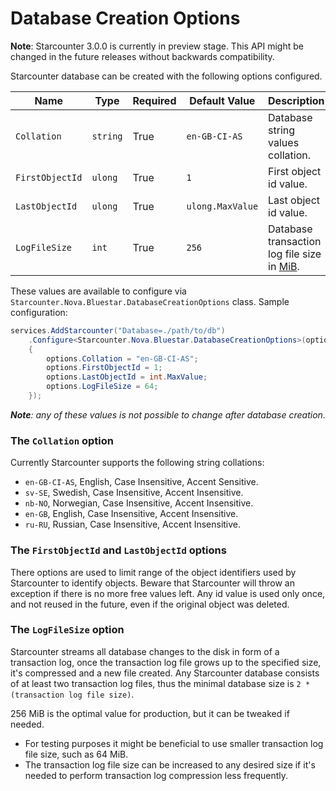 # Database Creation Options

**Note**: Starcounter 3.0.0 is currently in preview stage. This API might be changed in the future releases without backwards compatibility.

Starcounter database can be created with the following options configured.

| Name            | Type     | Required | Default Value       | Description                                                                          |
|-----------------|----------|----------|---------------------|--------------------------------------------------------------------------------------|
| `Collation`     | `string` | True     | `en-GB-CI-AS`       | Database string values collation.                                                    |
| `FirstObjectId` | `ulong`  | True     | `1`                 | First object id value.                                                               |
| `LastObjectId`  | `ulong`  | True     | `ulong.MaxValue`    | Last object id value.                                                                |
| `LogFileSize`   | `int`    | True     | `256`               | Database transaction log file size in [MiB](https://en.wikipedia.org/wiki/Mebibyte). |

These values are available to configure via `Starcounter.Nova.Bluestar.DatabaseCreationOptions` class. Sample configuration:

```cs
services.AddStarcounter("Database=./path/to/db")
	.Configure<Starcounter.Nova.Bluestar.DatabaseCreationOptions>(options =>
	{
		options.Collation = "en-GB-CI-AS";
		options.FirstObjectId = 1;
		options.LastObjectId = int.MaxValue;
		options.LogFileSize = 64;
	});
```

***Note**: any of these values is not possible to change after database creation.*

### The `Collation` option

Currently Starcounter supports the following string collations:

- `en-GB-CI-AS`, English, Case Insensitive, Accent Sensitive.
- `sv-SE`, Swedish, Case Insensitive, Accent Insensitive.
- `nb-NO`, Norwegian, Case Insensitive, Accent Insensitive.
- `en-GB`, English, Case Insensitive, Accent Insensitive.
- `ru-RU`, Russian, Case Insensitive, Accent Insensitive.

### The `FirstObjectId` and `LastObjectId` options

There options are used to limit range of the object identifiers used by Starcounter to identify objects.
Beware that Starcounter will throw an exception if there is no more free values left.
Any id value is used only once, and not reused in the future, even if the original object was deleted.

### The `LogFileSize` option

Starcounter streams all database changes to the disk in form of a transaction log, once the transaction log file grows up to the specified size, it's compressed and a new file created.
Any Starcounter database consists of at least two transaction log files, thus the minimal database size is `2 * (transaction log file size)`.

256 MiB is the optimal value for production, but it can be tweaked if needed.

- For testing purposes it might be beneficial to use smaller transaction log file size, such as 64 MiB.
- The transaction log file size can be increased to any desired size if it's needed to perform transaction log compression less frequently.